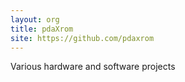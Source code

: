 ```yaml
---
layout: org
title: pdaXrom
site: https://github.com/pdaxrom
---
```

Various hardware and software projects
